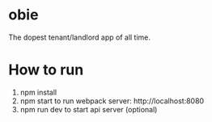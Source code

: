 # obie
The dopest tenant/landlord app of all time.

# How to run
1. npm install
2. npm start to run webpack server: http://localhost:8080
3. npm run dev to start api server (optional)